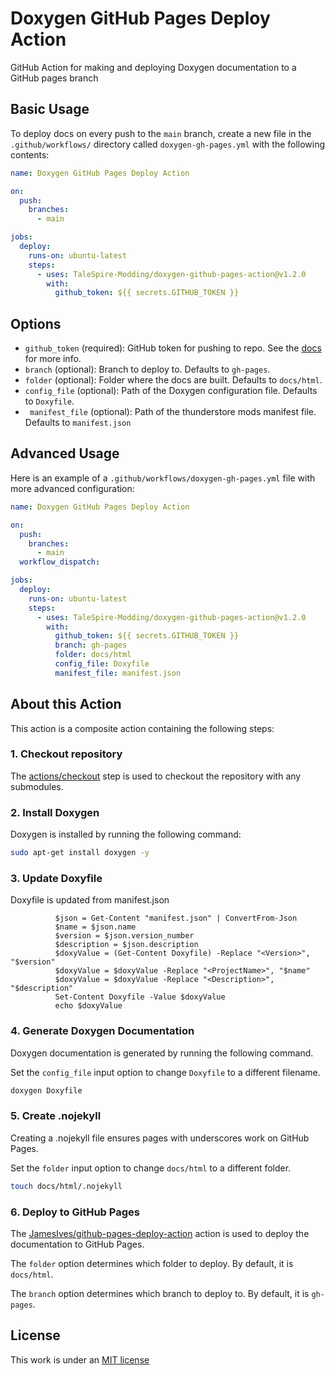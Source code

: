# Doxygen GitHub Pages Deploy Action

GitHub Action for making and deploying Doxygen documentation to a GitHub pages branch

## Basic Usage

To deploy docs on every push to the `main` branch, create a new file in the `.github/workflows/` directory called `doxygen-gh-pages.yml` with the following contents:

```yml
name: Doxygen GitHub Pages Deploy Action

on:
  push:
    branches:
      - main

jobs:
  deploy:
    runs-on: ubuntu-latest
    steps:
      - uses: TaleSpire-Modding/doxygen-github-pages-action@v1.2.0
        with:
          github_token: ${{ secrets.GITHUB_TOKEN }}
```

## Options

- `github_token` (required): GitHub token for pushing to repo. See the [docs](https://git.io/passing-token) for more info.
- `branch` (optional): Branch to deploy to. Defaults to `gh-pages`.
- `folder` (optional): Folder where the docs are built. Defaults to `docs/html`.
- `config_file` (optional): Path of the Doxygen configuration file. Defaults to `Doxyfile`.
- ` manifest_file` (optional): Path of the thunderstore mods manifest file. Defaults to `manifest.json`

## Advanced Usage

Here is an example of a `.github/workflows/doxygen-gh-pages.yml` file with more advanced configuration:

```yml
name: Doxygen GitHub Pages Deploy Action

on:
  push:
    branches:
      - main
  workflow_dispatch:

jobs:
  deploy:
    runs-on: ubuntu-latest
    steps:
      - uses: TaleSpire-Modding/doxygen-github-pages-action@v1.2.0
        with:
          github_token: ${{ secrets.GITHUB_TOKEN }}
          branch: gh-pages
          folder: docs/html
          config_file: Doxyfile
          manifest_file: manifest.json
```

## About this Action

This action is a composite action containing the following steps:

### 1. Checkout repository

The [actions/checkout](https://github.com/actions/checkout) step is used to checkout the repository with any submodules.

### 2. Install Doxygen

Doxygen is installed by running the following command:

```bash
sudo apt-get install doxygen -y
```

### 3. Update Doxyfile

Doxyfile is updated from manifest.json

```pwsh
          $json = Get-Content "manifest.json" | ConvertFrom-Json
          $name = $json.name
          $version = $json.version_number
          $description = $json.description
          $doxyValue = (Get-Content Doxyfile) -Replace "<Version>", "$version"
          $doxyValue = $doxyValue -Replace "<ProjectName>", "$name"
          $doxyValue = $doxyValue -Replace "<Description>", "$description"
          Set-Content Doxyfile -Value $doxyValue
          echo $doxyValue
```

### 4. Generate Doxygen Documentation

Doxygen documentation is generated by running the following command.

Set the `config_file` input option to change `Doxyfile` to a different filename.

```bash
doxygen Doxyfile
```

### 5. Create .nojekyll

Creating a .nojekyll file ensures pages with underscores work on GitHub Pages.

Set the `folder` input option to change `docs/html` to a different folder.

```bash
touch docs/html/.nojekyll
```

### 6. Deploy to GitHub Pages

The [JamesIves/github-pages-deploy-action](https://github.com/JamesIves/github-pages-deploy-action) action is used to deploy the documentation to GitHub Pages.

The `folder` option determines which folder to deploy. By default, it is `docs/html`.

The `branch` option determines which branch to deploy to. By default, it is `gh-pages`.

## License

This work is under an [MIT license](LICENSE)
